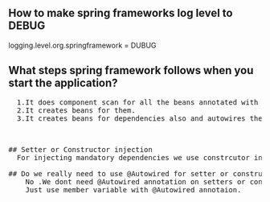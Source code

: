 

## How to make spring frameworks log level to DEBUG
  
  logging.level.org.springframework = DUBUG

## What steps spring framework follows when you start the application?
<pre>
  1.It does component scan for all the beans annotated with @Component,@Respository,@Service etc.
  2.It creates beans for them.
  3.It creates beans for dependencies also and autowires them and autovires them.
 <pre>

## Setter or Constructor injection
  For injecting mandatory dependencies we use constrcutor injection.For optional dependencies we can use setter injection.
  
## Do we really need to use @Autowired for setter or constructor? Or even do we need setter or constructor.
    No .We dont need @Autowired annotation on setters or contructor.We dont even need setter or constructor.
    Just use member variable with @Autowired annotaion.
  
